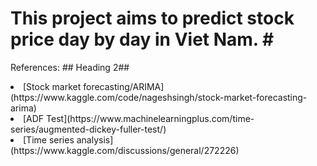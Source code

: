 # This project aims to predict stock price day by day in Viet Nam. # <br/> 
References: ## Heading 2## <br/>
<li> [Stock market forecasting/ARIMA](https://www.kaggle.com/code/nageshsingh/stock-market-forecasting-arima)<br/>
<li> [ADF Test](https://www.machinelearningplus.com/time-series/augmented-dickey-fuller-test/)<br/>
<li> [Time series analysis](https://www.kaggle.com/discussions/general/272226)<br/>

